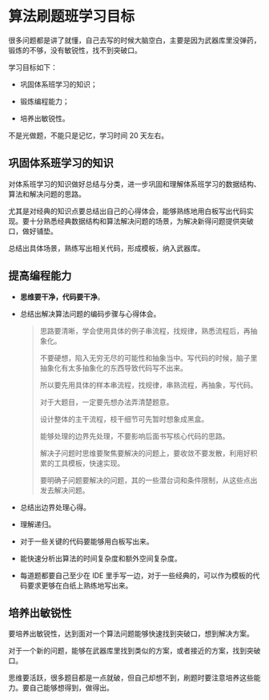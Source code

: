 # 算法刷题班学习目标

很多问题都是讲了就懂，自己去写的时候大脑空白，主要是因为武器库里没弹药，锻炼的不够，没有敏锐性，找不到突破口。

学习目标如下：

- 巩固体系班学习的知识；
- 锻炼编程能力；

- 培养出敏锐性。

不是光做题，不能只是记忆，学习时间 20 天左右。

## 巩固体系班学习的知识

对体系班学习的知识做好总结与分类，进一步巩固和理解体系班学习的数据结构、算法和解决问题的思路。

尤其是对经典的知识点要总结出自己的心得体会，能够熟练地用白板写出代码实现。要十分熟悉经典数据结构和算法解决问题的场景，为解决新得问题提供突破口，做好铺垫。

总结出具体场景，熟练写出相关代码，形成模板，纳入武器库。

## 提高编程能力

- **思维要干净，代码要干净**。

- 总结出解决算法问题的编码步骤与心得体会。

  > 思路要清晰，学会使用具体的例子串流程，找规律，熟悉流程后，再抽象化。
  >
  > 不要硬想，陷入无穷无尽的可能性和抽象当中。写代码的时候，脑子里抽象化有太多抽象化的东西导致代码写不出来。
  >
  > 所以要先用具体的样本串流程，找规律，串熟流程，再抽象，写代码。
  >
  > 
  >
  > 对于大题目，一定要先想办法弄清楚题意。
  >
  > 设计整体的主干流程，枝干细节可先暂时想象成黑盒。
  >
  > 能够处理的边界先处理，不要影响后面书写核心代码的思路。
  >
  > 解决子问题时思维要聚焦要解决的问题上，要收敛不要发散，利用好积累的工具模板，快速实现。
  >
  > 要明确子问题要解决的问题，其的一些潜台词和条件限制，从这些点出发去解决问题。

- 总结出边界处理心得。
- 理解递归。
- 对于一些关键的代码要能够用白板写出来。
- 能快速分析出算法的时间复杂度和额外空间复杂度。
- 每道题都要自己至少在 IDE 里手写一边，对于一些经典的，可以作为模板的代码要求更够在白纸上熟练地写出来。

## 培养出敏锐性

要培养出敏锐性，达到面对一个算法问题能够快速找到突破口，想到解决方案。

对于一个新的问题，能够在武器库里找到类似的方案，或者接近的方案，找到突破口。

思维要活跃，很多题目都是一点就破，但自己却想不到，刷题时要注意培养这些能力。要自己能够想得到，做得出。









